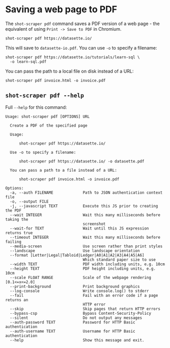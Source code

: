 # Saving a web page to PDF

The `shot-scraper pdf` command saves a PDF version of a web page - the equivalent of using `Print -> Save to PDF` in Chromium.

    shot-scraper pdf https://datasette.io/

This will save to `datasette-io.pdf`. You can use `-o` to specify a filename:

    shot-scraper pdf https://datasette.io/tutorials/learn-sql \
      -o learn-sql.pdf

You can pass the path to a local file on disk instead of a URL:

    shot-scraper pdf invoice.html -o invoice.pdf

## `shot-scraper pdf --help`

Full `--help` for this command:

<!-- [[[cog
import cog
from shot_scraper import cli
from click.testing import CliRunner
runner = CliRunner()
result = runner.invoke(cli.cli, ["pdf", "--help"])
help = result.output.replace("Usage: cli", "Usage: shot-scraper")
cog.out(
    "```\n{}\n```\n".format(help.strip())
)
]]] -->
```
Usage: shot-scraper pdf [OPTIONS] URL

  Create a PDF of the specified page

  Usage:

      shot-scraper pdf https://datasette.io/

  Use -o to specify a filename:

      shot-scraper pdf https://datasette.io/ -o datasette.pdf

  You can pass a path to a file instead of a URL:

      shot-scraper pdf invoice.html -o invoice.pdf

Options:
  -a, --auth FILENAME             Path to JSON authentication context file
  -o, --output FILE
  -j, --javascript TEXT           Execute this JS prior to creating the PDF
  --wait INTEGER                  Wait this many milliseconds before taking the
                                  screenshot
  --wait-for TEXT                 Wait until this JS expression returns true
  --timeout INTEGER               Wait this many milliseconds before failing
  --media-screen                  Use screen rather than print styles
  --landscape                     Use landscape orientation
  --format [Letter|Legal|Tabloid|Ledger|A0|A1|A2|A3|A4|A5|A6]
                                  Which standard paper size to use
  --width TEXT                    PDF width including units, e.g. 10cm
  --height TEXT                   PDF height including units, e.g. 10cm
  --scale FLOAT RANGE             Scale of the webpage rendering  [0.1<=x<=2.0]
  --print-background              Print background graphics
  --log-console                   Write console.log() to stderr
  --fail                          Fail with an error code if a page returns an
                                  HTTP error
  --skip                          Skip pages that return HTTP errors
  --bypass-csp                    Bypass Content-Security-Policy
  --silent                        Do not output any messages
  --auth-password TEXT            Password for HTTP Basic authentication
  --auth-username TEXT            Username for HTTP Basic authentication
  --help                          Show this message and exit.
```
<!-- [[[end]]] -->

